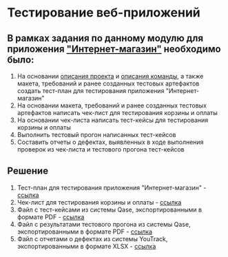 # Тестирование веб-приложений

## В рамках задания по данному модулю для приложения ["Интернет-магазин"](https://qa.demoshopping.ru/) необходимо было:

1. На основании [описания проекта](https://docs.google.com/document/d/1GpZcni6EzWTrSM_PS7KskWxEMRmZROVmOFb0Z1KUDi8/edit?usp=sharing) и [описания команды](https://docs.google.com/document/d/1KedX-hnElYgBNb6nxr8Zm8N5eOnKdqY2fKS85IxpLnE/edit?usp=sharing), а также макета, требований и ранее созданных тестовых артефактов создать тест-план для тестирования приложения "Интернет-магазин"
2. На основании макета, требований и ранее созданных тестовых артефактов написать чек-лист для тестирования корзины и оплаты
3. На основании чек-листа написать тест-кейсы для тестирования корзины и оплаты
4. Выполнить тестовый прогон написанных тест-кейсов
5. Составить отчеты о дефектах, выявленных в ходе выполнения проверок из чек-листа и тестового прогона тест-кейсов

## Решение
1. Тест-план для тестирования приложения "Интернет-магазин" - [ссылка](https://docs.google.com/spreadsheets/d/1j0EN0s0hcQOwn1_yN6k9SQtNw1Bw4O6txr-V6TaLvks/edit?usp=sharing)
2. Чек-лист для тестирования корзины и оплаты - [ссылка](https://docs.google.com/spreadsheets/d/1QLbJa56JA1yQbdC4I4o6p52T88oqw3c0cfb-ICSXHyg/edit?usp=sharing)
3. Файл с тест-кейсами из системы Qase, экспортированными в формате PDF - [ссылка](https://github.com/golyakovn3/web/blob/main/%D0%A2%D0%B5%D1%81%D1%82-%D0%BA%D0%B5%D0%B9%D1%81%D1%8B%20%D0%B4%D0%BB%D1%8F%20%D1%82%D0%B5%D1%81%D1%82%D0%B8%D1%80%D0%BE%D0%B2%D0%B0%D0%BD%D0%B8%D1%8F%20%D0%BA%D0%BE%D1%80%D0%B7%D0%B8%D0%BD%D1%8B%20%D0%B8%20%D0%BE%D0%BF%D0%BB%D0%B0%D1%82%D1%8B.pdf)
4. Файл с результатами тестового прогона из системы Qase, экспортированными в формате PDF - [ссылка](https://github.com/golyakovn3/web/blob/main/%D0%A0%D0%B5%D0%B7%D1%83%D0%BB%D1%8C%D1%82%D0%B0%D1%82%D1%8B%20%D1%82%D0%B5%D1%81%D1%82%D0%BE%D0%B2%D0%BE%D0%B3%D0%BE%20%D0%BF%D1%80%D0%BE%D0%B3%D0%BE%D0%BD%D0%B0.pdf)
5. Файл с отчетами о дефектах из системы YouTrack, экспортированными в формате XLSX - [ссылка](https://github.com/golyakovn3/web/blob/main/%D0%9E%D1%82%D1%87%D0%B5%D1%82%D1%8B%20%D0%BE%20%D0%B4%D0%B5%D1%84%D0%B5%D0%BA%D1%82%D0%B0%D1%85.xlsx)

